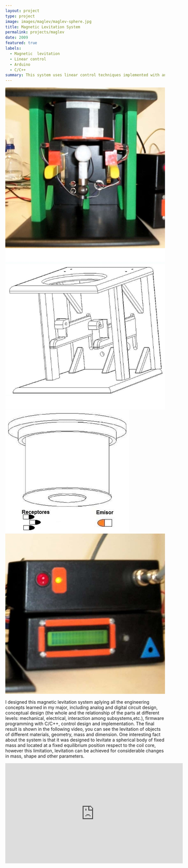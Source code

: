```yaml
---
layout: project
type: project
image: images/maglev/maglev-sphere.jpg
title: Magnetic Levitation System
permalink: projects/maglev
date: 2009
featured: true
labels:
  - Magnetic  levitation
  - Linear control
  - Arduino
  - C/C++
summary: This system uses linear control techniques implemented with an arduino like board, IR sensors and magnetic fields to levitate a steel object at around 1.2 cm from the magnetic force source. 
---
```


<div class="ui small rounded images">
  <img class="ui image zoom" src="../images/maglev/maglev-system.jpg">
  <img class="ui image zoom" src="../images/maglev/maglev-structure.jpg">
  <img class="ui image zoom" src="../images/maglev/maglev-sensors.jpg">
  <img class="ui image zoom" src="../images/maglev/maglev-electronics.jpg">
</div>

I designed this magnetic levitation system aplying all the engineering concepts learned in my major, including analog and digital circuit design, conceptual design (the whole and the relationship of the parts at different levels: mechanical, electrical, interaction among subsystems,etc.), firmware programming with C/C++, control design and implementation. The final result is shown in the following video, you can see the levitation of objects of different materials, geometry, mass and dimension. One interesting fact about the system is that it was designed to levitate a spherical body of fixed mass and located at a fixed equilibrium position respect to the coil core, however this limitation, levitation can be achieved for considerable changes in mass, shape and other parameters.

<iframe width="560" height="315" src="https://www.youtube.com/embed/pp8TWlxj1Ng?rel=0&amp;showinfo=0" frameborder="0" allow="autoplay; encrypted-media" allowfullscreen></iframe>



